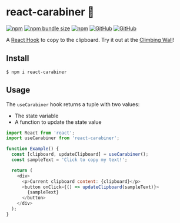 # react-carabiner 🧗‍

[![npm](https://img.shields.io/npm/v/react-carabiner.svg)](https://www.npmjs.com/package/react-carabiner)
[![npm bundle size](https://img.shields.io/bundlephobia/min/react-carabiner.svg)](https://www.npmjs.com/package/react-carabiner)
[![npm](https://img.shields.io/npm/dt/react-carabiner.svg)](https://www.npmjs.com/package/react-carabiner)
[![GitHub](https://img.shields.io/github/license/zroyer/react-carabiner.svg)](https://github.com/zroyer/react-carabiner/blob/master/LICENSE)
[![GitHub](https://img.shields.io/badge/PRs-welcome-brightgreen.svg)](https://github.com/zroyer/react-carabiner/pulls)

A [React Hook](https://reactjs.org/docs/hooks-intro.html) to copy to the clipboard.
Try it out at the [Climbing Wall](https://climbing-wall.netlify.com/)!

## Install

```
$ npm i react-carabiner
```

## Usage

The `useCarabiner` hook returns a tuple with two values:
- The state variable
- A function to update the state value

```JavaScript
import React from 'react';
import useCarabiner from 'react-carabiner';

function Example() {
  const [clipboard, updateClipboard] = useCarabiner();
  const sampleText = 'Click to copy my text!';

  return (
    <div>
      <p>Current clipboard content: {clipboard}</p>
      <button onClick={() => updateClipboard(sampleText)}>
        {sampleText}
      </button>
    </div>
  );
}
```
